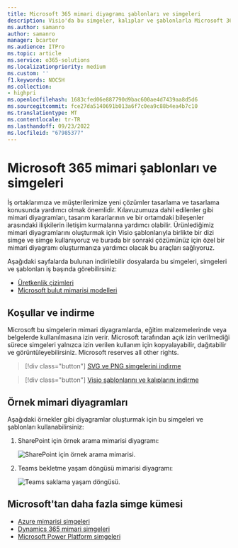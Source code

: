 ```yaml
---
title: Microsoft 365 mimari diyagramı şablonları ve simgeleri
description: Visio'da bu simgeler, kalıplar ve şablonlarla Microsoft 365 mimari diyagramları oluşturun.
ms.author: samanro
author: samanro
manager: bcarter
ms.audience: ITPro
ms.topic: article
ms.service: o365-solutions
ms.localizationpriority: medium
ms.custom: ''
f1.keywords: NOCSH
ms.collection:
- highpri
ms.openlocfilehash: 1683cfed06e887790d9bac600ae4d7439aa8d5d6
ms.sourcegitcommit: fce27da5140691b013a6f7c0ea9c88b4ea4b7c10
ms.translationtype: MT
ms.contentlocale: tr-TR
ms.lasthandoff: 09/23/2022
ms.locfileid: "67985377"
---
```

# <a name="microsoft-365-architecture-templates-and-icons"></a>Microsoft 365 mimari şablonları ve simgeleri

İş ortaklarımıza ve müşterilerimize yeni çözümler tasarlama ve tasarlama konusunda yardımcı olmak önemlidir. Kılavuzumuza dahil edilenler gibi mimari diyagramları, tasarım kararlarının ve bir ortamdaki bileşenler arasındaki ilişkilerin iletişim kurmalarına yardımcı olabilir. Ürünlediğimiz mimari diyagramlarını oluşturmak için Visio şablonlarıyla birlikte bir dizi simge ve simge kullanıyoruz ve burada bir sonraki çözümünüz için özel bir mimari diyagramı oluşturmanıza yardımcı olacak bu araçları sağlıyoruz.

Aşağıdaki sayfalarda bulunan indirilebilir dosyalarda bu simgeleri, simgeleri ve şablonları iş başında görebilirsiniz:

- [Üretkenlik çizimleri](productivity-illustrations.md)
- [Microsoft bulut mimarisi modelleri](cloud-architecture-models.md)

## <a name="terms-and-download"></a>Koşullar ve indirme

Microsoft bu simgelerin mimari diyagramlarda, eğitim malzemelerinde veya belgelerde kullanılmasına izin verir. Microsoft tarafından açık izin verilmediği sürece simgeleri yalnızca izin verilen kullanım için kopyalayabilir, dağıtabilir ve görüntüleyebilirsiniz. Microsoft reserves all other rights.


 > [!div class="button"]
 > [SVG ve PNG simgelerini indirme](https://go.microsoft.com/fwlink/?linkid=869455)

 > [!div class="button"]
 > [Visio şablonlarını ve kalıplarını indirme](https://go.microsoft.com/fwlink/?linkid=2056186)

## <a name="example-architecture-diagrams"></a>Örnek mimari diyagramları

Aşağıdaki örnekler gibi diyagramlar oluşturmak için bu simgeleri ve şablonları kullanabilirsiniz:

1. SharePoint için örnek arama mimarisi diyagramı:

    ![SharePoint için örnek arama mimarisi.](../media/configure-search-for-multi-geo-image1-1.png)

2. Teams bekletme yaşam döngüsü mimarisi diyagramı:

    ![Teams saklama yaşam döngüsü.](../media/TeamsRetentionLifecycle.png)

## <a name="more-icon-sets-from-microsoft"></a>Microsoft'tan daha fazla simge kümesi

- [Azure mimarisi simgeleri](/azure/architecture/icons/)
- [Dynamics 365 mimari simgeleri](/dynamics365/get-started/icons)
- [Microsoft Power Platform simgeleri](/power-platform/guidance/icons)